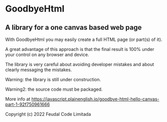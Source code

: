 
# GoodbyeHtml 
A library for a one canvas based web page 
-----------------------------------------


With GoodbyeHtml you may easily create a full HTML page (or part(s) of it).
 
A great advantage of this approach is that the final result is 100% under your control on any browser and device.

The library is very careful about avoiding developer mistakes and about clearly messaging the mistakes.


Warning: the library is still under construction.

Warning2: the source code must be packaged.


More info at https://javascript.plainenglish.io/goodbye-html-hello-canvas-part-1-92f750961666



Copyright (c) 2022 Feudal Code Limitada


